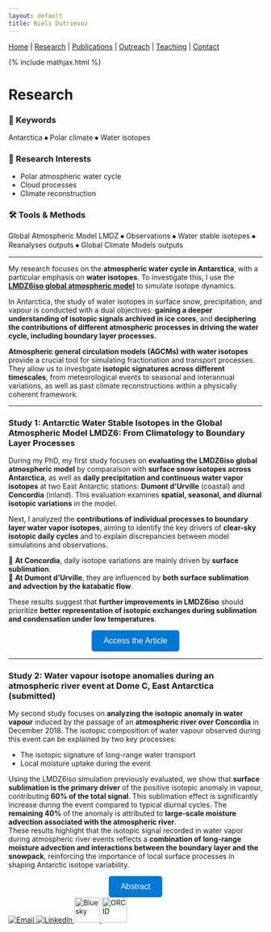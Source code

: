 ```yaml
---
layout: default
title: Niels Dutrievoz
---
```


[Home](/) | [Research](/research) | [Publications](/publications) |  [Outreach](/outreach) |  [Teaching](/teaching) |  [Contact](/contact)

{% include mathjax.html %}

# Research  

### 🔬 Keywords  
Antarctica ⦁ Polar climate ⦁ Water isotopes 

### 📌 Research Interests  
- Polar atmospheric water cycle
- Cloud processes
- Climate reconstruction

### 🛠 Tools & Methods  
Global Atmospheric Model LMDZ ⦁ Observations ⦁ Water stable isotopes ⦁ Reanalyses outputs ⦁ Global Climate Models outputs

---

My research focuses on the **atmospheric water cycle in Antarctica**, with a particular emphasis on **water isotopes**. To investigate this, I use the [**LMDZ6iso global atmospheric model**](https://lmdz.lmd.jussieu.fr/) to simulate isotope dynamics.  

In Antarctica, the study of water isotopes in surface snow, precipitation, and vapour is conducted with a dual objectives: **gaining a deeper understanding of isotopic signals archived in ice cores**, and **deciphering the contributions of different atmospheric processes in driving the water cycle, including boundary layer processes.** 

**Atmospheric general circulation models (AGCMs) with water isotopes** provide a crucial tool for simulating fractionation and transport processes. They allow us to investigate **isotopic signatures across different timescales**, from meteorological events to seasonal and interannual variations, as well as past climate reconstructions within a physically coherent framework.  

---

### Study 1: Antarctic Water Stable Isotopes in the Global Atmospheric Model LMDZ6: From Climatology to Boundary Layer Processes  

During my PhD, my first study focuses on **evaluating the LMDZ6iso global atmospheric model** by comparaison with **surface snow isotopes across Antarctica**, as well as **daily precipitation and continuous water vapor isotopes** at two East Antarctic stations: **Dumont d'Urville** (coastal) and **Concordia** (inland). This evaluation examines **spatial, seasonal, and diurnal isotopic variations** in the model.  

Next, I analyzed the **contributions of individual processes to boundary layer water vapor isotopes**, aiming to identify the key drivers of **clear-sky isotopic daily cycles** and to explain discrepancies between model simulations and observations.  

🔹 **At Concordia**, daily isotope variations are mainly driven by **surface sublimation**.  
🔹 **At Dumont d’Urville**, they are influenced by **both surface sublimation and advection by the katabatic flow**.  

These results suggest that **further improvements in LMDZ6iso** should prioritize **better representation of isotopic exchanges during sublimation and condensation under low temperatures**.

<div align="center">
    <a href="https://agupubs.onlinelibrary.wiley.com/doi/10.1029/2024JD042073" target="_blank">
        <button style="background-color:#0078D4; color:white; padding:12px 24px; font-size:16px; border:none; border-radius:5px; cursor:pointer;">
            Access the Article
        </button>
    </a>
</div>  

---

### Study 2: Water vapour isotope anomalies during an atmospheric river event at Dome C, East Antarctica (submitted)

My second study focuses on **analyzing the isotopic anomaly in water vapour** induced by the passage of an **atmospheric river over Concordia** in December 2018. The isotopic composition of water vapour observed during this event can be explained by two key processes:  
- The isotopic signature of long-range water transport 
- Local moisture uptake during the event  

Using the LMDZ6iso simulation previously evaluated, we show that **surface sublimation is the primary driver** of the positive isotopic anomaly in vapour, contributing **60% of the total signal**. This sublimation effect is significantly increase during the event compared to typical diurnal cycles. The **remaining 40%** of the anomaly is attributed to **large-scale moisture advection associated with the atmospheric river**.    
These results highlight that the isotopic signal recorded in water vapor during atmospheric river events reflects a **combination of long-range moisture advection and interactions between the boundary layer and the snowpack**, reinforcing the importance of local surface processes in shaping Antarctic isotope variability.  

<div align="center">
    <a href="https://meetingorganizer.copernicus.org/EGU25/EGU25-18530.html" target="_blank">
        <button style="background-color:#0078D4; color:white; padding:12px 24px; font-size:16px; border:none; border-radius:5px; cursor:pointer;">
            Abstract
        </button>
    </a>
</div>  





<footer class="social-footer">
    <div class="social-icons">
        <a href="mailto:niels.dutrievoz@lsce.ipsl.fr" target="_blank">
            <img src="https://img.icons8.com/ios-filled/50/000000/email.png" alt="Email">
        </a>
        <a href="https://www.linkedin.com/in/niels-dutrievoz/" target="_blank">
            <img src="https://img.icons8.com/ios-filled/50/0077B5/linkedin.png" alt="LinkedIn">
        </a>
        <a href="https://bsky.app/profile/nielsdutrievoz.bsky.social" target="_blank">
            <img src="https://upload.wikimedia.org/wikipedia/commons/7/7a/Bluesky_Logo.svg" alt="Bluesky" width="50" height="50">
        </a>
        <a href="https://orcid.org/0000-0002-8133-5616" target="_blank">
            <img src="https://upload.wikimedia.org/wikipedia/commons/0/06/ORCID_iD.svg" alt="ORCID" width="50" height="50">
        </a>
    </div>
</footer>

